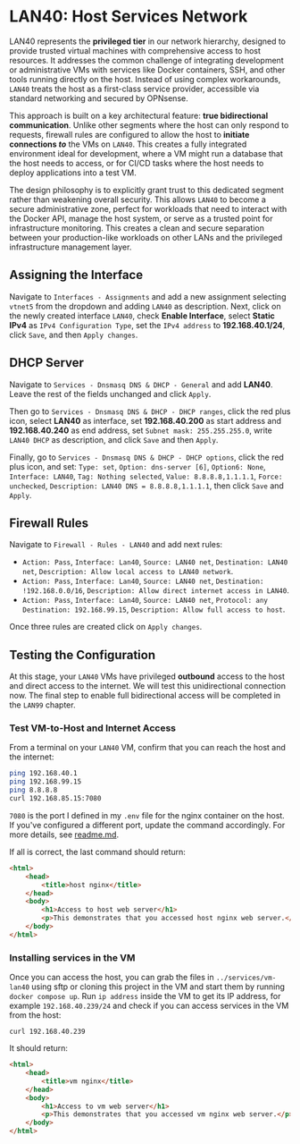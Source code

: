 # LAN40: Host Services Network

LAN40 represents the **privileged tier** in our network hierarchy, designed to provide trusted virtual machines with comprehensive access to host resources. It addresses the common challenge of integrating development or administrative VMs with services like Docker containers, SSH, and other tools running directly on the host. Instead of using complex workarounds, `LAN40` treats the host as a first-class service provider, accessible via standard networking and secured by OPNsense.

This approach is built on a key architectural feature: **true bidirectional communication**. Unlike other segments where the host can only respond to requests, firewall rules are configured to allow the host to **initiate connections *to*** the VMs on `LAN40`. This creates a fully integrated environment ideal for development, where a VM might run a database that the host needs to access, or for CI/CD tasks where the host needs to deploy applications into a test VM.

The design philosophy is to explicitly grant trust to this dedicated segment rather than weakening overall security. This allows `LAN40` to become a secure administrative zone, perfect for workloads that need to interact with the Docker API, manage the host system, or serve as a trusted point for infrastructure monitoring. This creates a clean and secure separation between your production-like workloads on other LANs and the privileged infrastructure management layer.

## Assigning the Interface

Navigate to `Interfaces - Assignments` and add a new assignment selecting `vtnet5` from the dropdown and adding `LAN40` as description. Next, click on the newly created interface `LAN40`, check **Enable Interface**, select **Static IPv4** as `IPv4 Configuration Type`, set the `IPv4 address` to **192.168.40.1/24**, click `Save`, and then `Apply changes`.

## DHCP Server

Navigate to `Services - Dnsmasq DNS & DHCP - General` and add **LAN40**. Leave the rest of the fields unchanged and click `Apply`.

Then go to `Services - Dnsmasq DNS & DHCP - DHCP ranges`, click the red plus icon, select **LAN40** as interface, set **192.168.40.200** as start address and **192.168.40.240** as end address, set `Subnet mask: 255.255.255.0`, write `LAN40 DHCP` as description, and click `Save` and then `Apply`.

Finally, go to `Services - Dnsmasq DNS & DHCP - DHCP options`, click the red plus icon, and set: `Type: set`, `Option: dns-server [6]`, `Option6: None`, `Interface: LAN40`, `Tag: Nothing selected`, `Value: 8.8.8.8,1.1.1.1`, `Force: unchecked`, `Description: LAN40 DNS = 8.8.8.8,1.1.1.1`, then click `Save` and `Apply`.

## Firewall Rules

Navigate to `Firewall - Rules - LAN40` and add next rules:

- `Action: Pass`, `Interface: Lan40`, `Source: LAN40 net`, `Destination: LAN40 net`, `Description: Allow local access to LAN40 network`.
- `Action: Pass`, `Interface: Lan40`, `Source: LAN40 net`, `Destination: !192.168.0.0/16`, `Description: Allow direct internet access in LAN40`.
- `Action: Pass`, `Interface: Lan40`, `Source: LAN40 net`, `Protocol: any` `Destination: 192.168.99.15`, `Description: Allow full access to host`.

Once three rules are created click on `Apply changes`.

## Testing the Configuration

At this stage, your `LAN40` VMs have privileged **outbound** access to the host and direct access to the internet. We will test this unidirectional connection now. The final step to enable full bidirectional access will be completed in the `LAN99` chapter.

### Test VM-to-Host and Internet Access

From a terminal on your `LAN40` VM, confirm that you can reach the host and the internet:

```bash
ping 192.168.40.1
ping 192.168.99.15
ping 8.8.8.8
curl 192.168.85.15:7080
```

`7080` is the port I defined in my `.env` file for the nginx container on the host. If you've configured a different port, update the command accordingly. For more details, see [readme.md](../services/host/readme.md).

If all is correct, the last command should return:

```html
<html>
    <head>
        <title>host nginx</title>
    </head>
    <body>
        <h1>Access to host web server</h1>
        <p>This demonstrates that you accessed host nginx web server.</p>
    </body>
</html>
```

### Installing services in the VM

Once you can access the host, you can grab the files in `../services/vm-lan40` using sftp or cloning this project in the VM and start them by running `docker compose up`. Run `ip address`  inside the VM to get its IP address, for example `192.168.40.239/24` and check if you can access services in the VM from the host:

`curl 192.168.40.239`

It should return:

```html
<html>
    <head>
        <title>vm nginx</title>
    </head>
    <body>
        <h1>Access to vm web server</h1>
        <p>This demonstrates that you accessed vm nginx web server.</p>
    </body>
</html>
```

